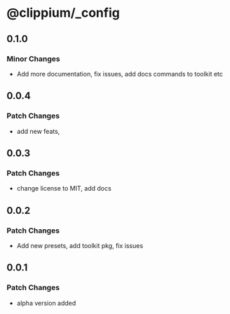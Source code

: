 # @clippium/\_config

## 0.1.0

### Minor Changes

- Add more documentation, fix issues, add docs commands to toolkit etc

## 0.0.4

### Patch Changes

- add new feats,

## 0.0.3

### Patch Changes

- change license to MIT, add docs

## 0.0.2

### Patch Changes

- Add new presets, add toolkit pkg, fix issues

## 0.0.1

### Patch Changes

- alpha version added
